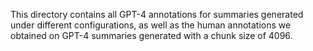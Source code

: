 This directory contains all GPT-4 annotations for summaries generated under different configurations, as well as the human annotations we obtained on GPT-4 summaries generated with a chunk size of 4096.
